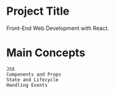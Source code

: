 # Project Title
Front-End Web Development with React.

# Main Concepts
```
JSX
Components and Props
State and Lifecycle
Handling Events
```
